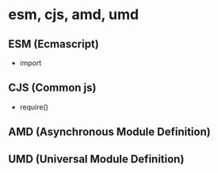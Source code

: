 # esm, cjs, amd, umd

## ESM (Ecmascript)

- import

## CJS (Common js)

- require()

## AMD (Asynchronous Module Definition)

## UMD (Universal Module Definition)
